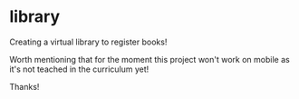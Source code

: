 # library

Creating a virtual library to register books!

Worth mentioning that for the moment this project won't work on mobile as it's not teached in the curriculum yet!

Thanks!
